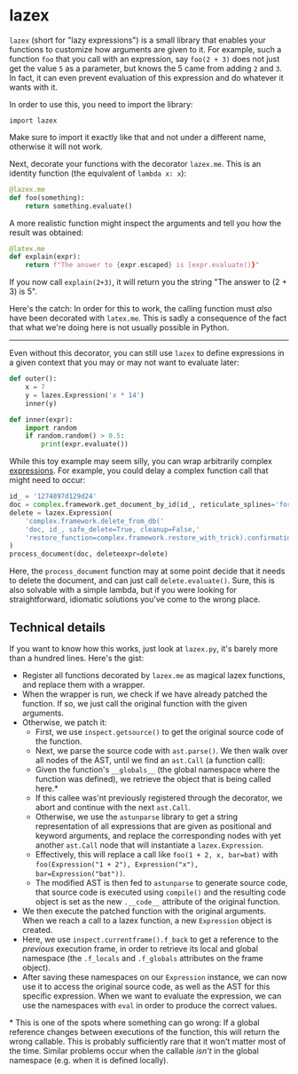 # lazex

`lazex` (short for "lazy expressions") is a small library that enables your
functions to customize how arguments are given to it. For example, such a
function `foo` that you call with an expression, say `foo(2 + 3)` does not just
get the value `5` as a parameter, but knows the 5 came from adding `2` and `3`.
In fact, it can even prevent evaluation of this expression and do whatever it
wants with it.

In order to use this, you need to import the library:

    import lazex

Make sure to import it exactly like that and not under a different name,
otherwise it will not work.

Next, decorate your functions with the decorator `lazex.me`. This is an
identity function (the equivalent of `lambda x: x`):

```python
@lazex.me
def foo(something):
    return something.evaluate()
```

A more realistic function might inspect the arguments and tell you how the
result was obtained:

```python
@latex.me
def explain(expr):
    return f"The answer to {expr.escaped} is [expr.evaluate()}"
```


If you now call `explain(2+3)`, it will return you the string "The answer to (2
\+ 3) is 5".

Here's the catch: In order for this to work, the calling function must _also_
have been decorated with `latex.me`. This is sadly a consequence of the fact
that what we're doing here is not usually possible in Python.

----

Even without this decorator, you can still use `lazex` to define expressions in
a given context that you may or may not want to evaluate later:

```python
def outer():
    x = 7
    y = lazex.Expression('x * 14')
    inner(y)

def inner(expr):
    import random
    if random.random() > 0.5:
        print(expr.evaluate())
```

While this toy example may seem silly, you can wrap arbitrarily complex [expressions](https://docs.python.org/3/reference/expressions.html). For example, you could delay a complex function call that might need to occur:

```python
id_ = '1274897d129d24'
doc = complex.framework.get_document_by_id(id_, reticulate_splines='force')
delete = lazex.Expression(
    'complex.framework.delete_from_db('
    'doc, id_, safe_delete=True, cleanup=False,'
    'restore_function=complex.framework.restore_with_trick).confirmation_id'
)
process_document(doc, deleteexpr=delete)
```

Here, the `process_document` function may at some point decide that it needs to
delete the document, and can just call `delete.evaluate()`. Sure, this is also
solvable with a simple lambda, but if you were looking for straightforward,
idiomatic solutions you've come to the wrong place.

## Technical details

If you want to know how this works, just look at `lazex.py`, it's barely more
than a hundred lines. Here's the gist:

- Register all functions decorated by `lazex.me` as magical lazex functions,
  and replace them with a wrapper.
- When the wrapper is run, we check if we have already patched the function. If
  so, we just call the original function with the given arguments.
- Otherwise, we patch it:
    - First, we use `inspect.getsource()` to get the original source code of
      the function.
    - Next, we parse the source code with `ast.parse()`. We then walk over all
      nodes of the AST, until we find an `ast.Call` (a function call):
    - Given the function's `__globals__` (the global namespace where the
      function was defined), we retrieve the object that is being called here.*
    - If this callee was'nt previously registered through the decorator, we
      abort and continue with the next `ast.Call`.
    - Otherwise, we use the `astunparse` library to get a string representation
      of all expressions that are given as positional and keyword arguments,
      and replace the corresponding nodes with yet another `ast.Call` node that
      will instantiate a `lazex.Expression`.
    - Effectively, this will replace a call like `foo(1 + 2, x, bar=bat)` with
      `foo(Expression("1 + 2"), Expression("x"), bar=Expression("bat"))`.
    - The modified AST is then fed to `astunparse` to generate source code,
      that source code is executed using `compile()` and the resulting code
      object is set as the new `.__code__` attribute of the original function.
- We then execute the patched function with the original arguments. When we
  reach a call to a lazex function, a new `Expression` object is created.
- Here, we use `inspect.currentframe().f_back` to get a reference to the
  _previous_ execution frame, in order to retrieve its local and global
  namespace (the `.f_locals` and `.f_globals` attributes on the frame object).
- After saving these namespaces on our `Expression` instance, we can now use it
  to access the original source code, as well as the AST for this specific
  expression. When we want to evaluate the expression, we can use the
  namespaces with `eval` in order to produce the correct values.

\* This is one of the spots where something can go wrong: If a global reference
changes between executions of the function, this will return the wrong
callable. This is probably sufficiently rare that it won't matter most of the
time. Similar problems occur when the callable _isn't_ in the global namespace
(e.g. when it is defined locally).
